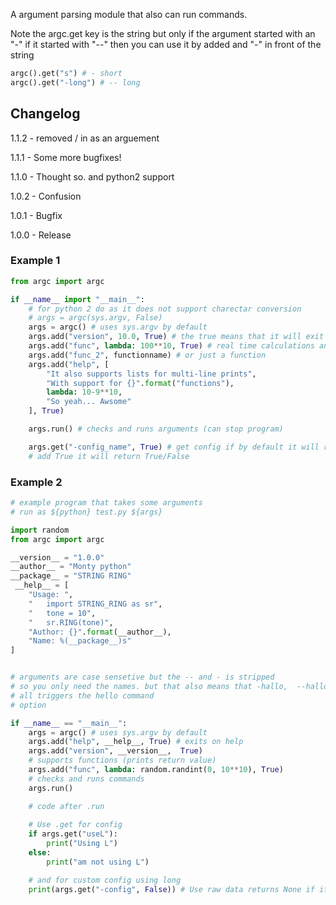 A argument parsing module that also can run commands.

Note the argc.get key is the string but only if the argument started with an "-"
if it started with "--" then you can use it by added and "-" in front of the string
```py
argc().get("s") # - short
argc().get("-long") # -- long
```

## Changelog

1.1.2 - removed / in as an arguement

1.1.1 - Some more bugfixes!

1.1.0 - Thought so. and python2 support

1.0.2 - Confusion

1.0.1 - Bugfix

1.0.0 - Release


### Example 1
```py
from argc import argc

if __name__ import "__main__":
    # for python 2 do as it does not support charectar conversion
    # args = argc(sys.argv, False)
    args = argc() # uses sys.argv by default
    args.add("version", 10.0, True) # the true means that it will exit when the command is done
    args.add("func", lambda: 100**10, True) # real time calculations and running of functions
    args.add("func_2", functionname) # or just a function
    args.add("help", [
        "It also supports lists for multi-line prints",
        "With support for {}".format("functions"),
        lambda: 10-9**10,
        "So yeah... Awsome"
    ], True)

    args.run() # checks and runs arguments (can stop program)

    args.get("-config_name", True) # get config if by default it will return Value but
    # add True it will return True/False
```

### Example 2
```py
# example program that takes some arguments
# run as ${python} test.py ${args}

import random
from argc import argc

__version__ = "1.0.0"
__author__ = "Monty python"
__package__ = "STRING RING"
 __help__ = [
    "Usage: ",
    "   import STRING_RING as sr",
    "   tone = 10",
    "   sr.RING(tone)",
    "Author: {}".format(__author__),
    "Name: %(__package__)s"
]


# arguments are case sensetive but the -- and - is stripped
# so you only need the names. but that also means that -hallo,  --hallo and /hallo 
# all triggers the hello command
# option

if __name__ == "__main__":
    args = argc() # uses sys.argv by default
    args.add("help", __help__, True) # exits on help
    args.add("version", __version__,  True)
    # supports functions (prints return value)
    args.add("func", lambda: random.randint(0, 10**10), True)
    # checks and runs commands
    args.run() 

    # code after .run
    
    # Use .get for config
    if args.get("useL"):
        print("Using L")
    else:
        print("am not using L")

    # and for custom config using long
    print(args.get("-config", False)) # Use raw data returns None if it does not exist 
```